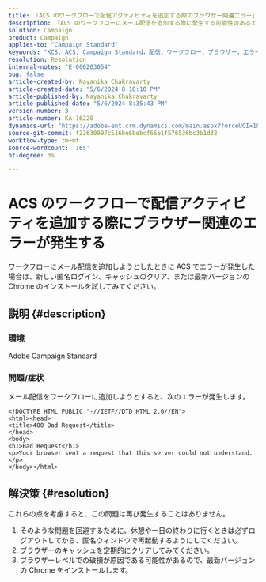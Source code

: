 ```yaml
---
title: 「ACS のワークフローで配信アクティビティを追加する際のブラウザー関連エラー」
description: 「ACS のワークフローにメール配信を追加する際に発生する可能性のあるエラーのトラブルシューティング方法を説明します。」
solution: Campaign
product: Campaign
applies-to: "Campaign Standard"
keywords: "KCS, ACS, Campaign Standard，配信，ワークフロー，ブラウザー，エラー"
resolution: Resolution
internal-notes: "E-000203054"
bug: false
article-created-by: Nayanika Chakravarty
article-created-date: "5/6/2024 8:18:10 PM"
article-published-by: Nayanika Chakravarty
article-published-date: "5/6/2024 8:35:43 PM"
version-number: 3
article-number: KA-16220
dynamics-url: "https://adobe-ent.crm.dynamics.com/main.aspx?forceUCI=1&pagetype=entityrecord&etn=knowledgearticle&id=9fc90ebf-e50b-ef11-9f8a-6045bd0065b6"
source-git-commit: f22630997c516be6bebcf66e1f576536bc3b1d32
workflow-type: tm+mt
source-wordcount: '165'
ht-degree: 3%

---
```


# ACS のワークフローで配信アクティビティを追加する際にブラウザー関連のエラーが発生する


ワークフローにメール配信を追加しようとしたときに ACS でエラーが発生した場合は、新しい匿名ログイン、キャッシュのクリア、または最新バージョンの Chrome のインストールを試してみてください。

## 説明 {#description}


### 環境

Adobe Campaign Standard

### 問題/症状

メール配信をワークフローに追加しようとすると、次のエラーが発生します。


```
<!DOCTYPE HTML PUBLIC "-//IETF//DTD HTML 2.0//EN">
<html><head>
<title>400 Bad Request</title>
</head>
<body>
<h1>Bad Request</h1>
<p>Your browser sent a request that this server could not understand.</p>
</body></html>
```



## 解決策 {#resolution}


これらの点を考慮すると、この問題は再び発生することはありません。

1. そのような問題を回避するために、休憩や一日の終わりに行くときは必ずログアウトしてから、匿名ウィンドウで再起動するようにしてください。
2. ブラウザーのキャッシュを定期的にクリアしてみてください。
3. ブラウザーレベルでの破損が原因である可能性があるので、最新バージョンの Chrome をインストールします。

